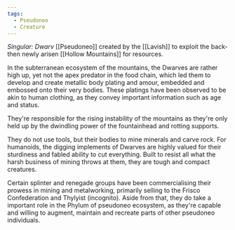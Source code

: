 ```yaml
---
tags:
  - Pseudoneo
  - Creature
---
```

*Singular: Dwarv*
[[Pseudoneo]] created by the [[Lavish]] to exploit the back-then newly arisen [[Hollow Mountains]] for resources. 


In the subterranean ecosystem of the mountains, the Dwarves are rather high up, yet not the apex predator in the food chain, which led them to develop and create metallic body plating and amour, embedded and embossed onto their very bodies. These platings have been observed to be akin to human clothing, as they convey important information such as age and status. 

They're responsible for the rising instability of the mountains as they're only held up by the dwindling power of the fountainhead and rotting supports.


They do not use tools, but their bodies to mine minerals and carve rock. For humanoids, the digging implements of Dwarves are highly valued for their sturdiness and fabled ability to cut everything. 
Built to resist all what the harsh business of mining throws at them, they are tough and compact creatures. 

Certain splinter and renegade groups have been commercialising their prowess in mining and metalworking, primarily selling to the Frisco Confederation and Thylyist (incognito).
Aside from that, they do take a important role in the Phylum of pseudoneo ecosystem, as they're capable and willing to augment, maintain and recreate parts of other pseudoneo individuals.